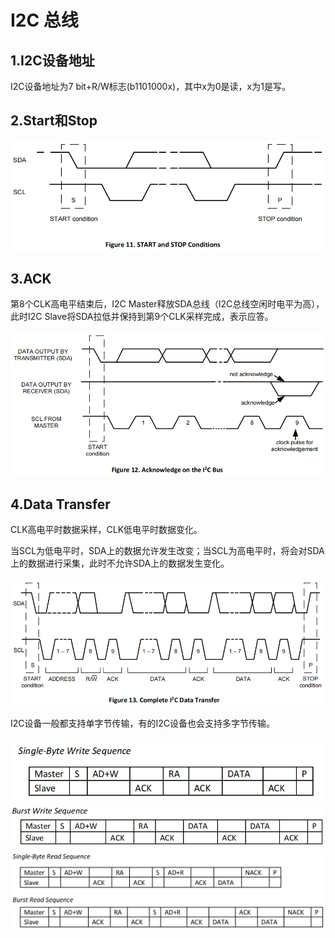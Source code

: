 # I2C 总线

## 1.I2C设备地址

I2C设备地址为7 bit+R/W标志(b1101000x)，其中x为0是读，x为1是写。

## 2.Start和Stop

![](img/i2c_start_stop.png)

## 3.ACK

第8个CLK高电平结束后，I2C Master释放SDA总线（I2C总线空闲时电平为高），此时I2C Slave将SDA拉低并保持到第9个CLK采样完成，表示应答。

![](img/i2c_ack.png)

## 4.Data Transfer

CLK高电平时数据采样，CLK低电平时数据变化。

当SCL为低电平时，SDA上的数据允许发生改变；当SCL为高电平时，将会对SDA上的数据进行采集，此时不允许SDA上的数据发生变化。

![](img/i2c_transfer.png)

I2C设备一般都支持单字节传输，有的I2C设备也会支持多字节传输。

![](img/i2c_single_byte_write.png)
![](img/i2c_burst_write.png)
![](img/i2c_read.png)